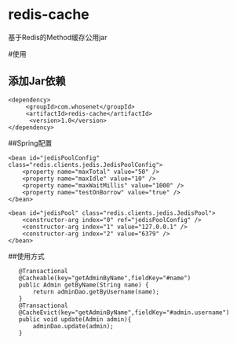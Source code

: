 redis-cache
===========

基于Redis的Method缓存公用jar



#使用
## 添加Jar依赖
    <dependency>
         <groupId>com.whosenet</groupId>
         <artifactId>redis-cache</artifactId>
          <version>1.0</version>
    </dependency>


##Spring配置

    <bean id="jedisPoolConfig" class="redis.clients.jedis.JedisPoolConfig">
        <property name="maxTotal" value="50" />
        <property name="maxIdle" value="10" />
        <property name="maxWaitMillis" value="1000" />
        <property name="testOnBorrow" value="true" />
    </bean>

    <bean id="jedisPool" class="redis.clients.jedis.JedisPool">
        <constructor-arg index="0" ref="jedisPoolConfig" />
        <constructor-arg index="1" value="127.0.0.1" />
        <constructor-arg index="2" value="6379" />
    </bean>

##使用方式

       @Transactional
       @Cacheable(key="getAdminByName",fieldKey="#name")
       public Admin getByName(String name) {
           return adminDao.getByUsername(name);
       }
       @Transactional
       @CacheEvict(key="getAdminByName",fieldKey="#admin.username")
       public void update(Admin admin){
           adminDao.update(admin);
       }




